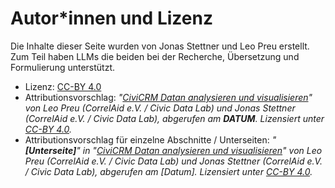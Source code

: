 # Autor*innen und Lizenz

Die Inhalte dieser Seite wurden von Jonas Stettner und Leo Preu erstellt. Zum Teil haben LLMs die beiden bei der Recherche, Übersetzung und Formulierung unterstützt.

- Lizenz: [CC-BY 4.0](https://creativecommons.org/licenses/by/4.0/deed.de)
- Attributionsvorschlag: *"[CiviCRM Datan analysieren und visualisieren](https://correlaid.github.io/cdl_civicrm_analyse/)" von Leo Preu (CorrelAid e.V. / Civic Data Lab) und Jonas Stettner (CorrelAid e.V. / Civic Data Lab), abgerufen am **DATUM**. Lizensiert unter [CC-BY 4.0](https://creativecommons.org/licenses/by/4.0/deed.de).*
- Attributionsvorschlag für einzelne Abschnitte / Unterseiten: *"**[Unterseite]**" in "[CiviCRM Datan analysieren und visualisieren](https://correlaid.github.io/cdl_civicrm_analyse/)" von Leo Preu (CorrelAid e.V. / Civic Data Lab) und Jonas Stettner (CorrelAid e.V. / Civic Data Lab), abgerufen am [Datum]. Lizensiert unter [CC-BY 4.0](https://creativecommons.org/licenses/by/4.0/deed.de).*